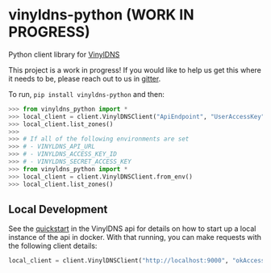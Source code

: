# vinyldns-python (WORK IN PROGRESS)

Python client library for [VinylDNS](https://www.vinyldns.io/)

This project is a work in progress! If you would like to help us get this where it needs to be,
please reach out to us in [gitter](https://gitter.im/vinyldns/Lobby).

To run, `pip install vinyldns-python` and then:

```python
>>> from vinyldns_python import *
>>> local_client = client.VinylDNSClient("ApiEndpoint", "UserAccessKey", "UserSecretKey")
>>> local_client.list_zones()
>>>
>>> # If all of the following environments are set
>>> # - VINYLDNS_API_URL
>>> # - VINYLDNS_ACCESS_KEY_ID
>>> # - VINYLDNS_SECRET_ACCESS_KEY
>>> from vinyldns_python import *
>>> local_client = client.VinylDNSClient.from_env()
>>> local_client.list_zones()
```

## Local Development
See the [quickstart](https://github.com/vinyldns/vinyldns/blob/master/README.md#quickstart) in the
VinylDNS api for details on how to start up a local instance of the api in docker. With that
running, you can make requests with the following client details:
```python
local_client = client.VinylDNSClient("http://localhost:9000", "okAccessKey", "okSecretKey")
``` 
